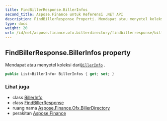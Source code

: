 ```yaml
---
title: FindBillerResponse.BillerInfos
second_title: Aspose.Finance untuk Referensi .NET API
description: FindBillerResponse Properti. Mendapat atau menyetel koleksi dariBillerInfo .
type: docs
weight: 20
url: /id/net/aspose.finance.ofx.billerdirectory/findbillerresponse/billerinfos/
---
```

## FindBillerResponse.BillerInfos property

Mendapat atau menyetel koleksi dari[`BillerInfo`](../../billerinfo/) .

```csharp
public List<BillerInfo> BillerInfos { get; set; }
```

### Lihat juga

* class [BillerInfo](../../billerinfo/)
* class [FindBillerResponse](../)
* ruang nama [Aspose.Finance.Ofx.BillerDirectory](../../findbillerresponse/)
* perakitan [Aspose.Finance](../../../)


